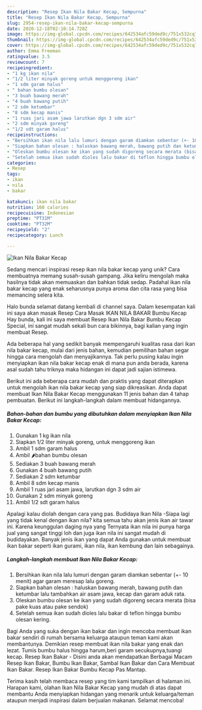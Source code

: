 ```yaml
---
description: "Resep Ikan Nila Bakar Kecap, Sempurna"
title: "Resep Ikan Nila Bakar Kecap, Sempurna"
slug: 2954-resep-ikan-nila-bakar-kecap-sempurna
date: 2020-12-18T02:10:14.728Z
image: https://img-global.cpcdn.com/recipes/642534afc59ded9c/751x532cq70/ikan-nila-bakar-kecap-foto-resep-utama.jpg
thumbnail: https://img-global.cpcdn.com/recipes/642534afc59ded9c/751x532cq70/ikan-nila-bakar-kecap-foto-resep-utama.jpg
cover: https://img-global.cpcdn.com/recipes/642534afc59ded9c/751x532cq70/ikan-nila-bakar-kecap-foto-resep-utama.jpg
author: Emma Freeman
ratingvalue: 3.5
reviewcount: 7
recipeingredient:
- "1 kg ikan nila"
- "1/2 liter minyak goreng untuk menggoreng ikan"
- "1 sdm garam halus"
- " bahan bumbu olesan"
- "3 buah bawang merah"
- "4 buah bawang putih"
- "2 sdm ketumbar"
- "8 sdm kecap manis"
- "1 ruas jari asam jawa larutkan dgn 3 sdm air"
- "2 sdm minyak goreng"
- "1/2 sdt garam halus"
recipeinstructions:
- "Bersihkan ikan nila lalu lumuri dengan garam diamkan sebentar (+- 10 menit) agar garam meresap lalu goreng."
- "Siapkan bahan olesan : haluskan bawang merah, bawang putih dan ketumbar lalu tambahkan air asam jawa, kecap dan garam aduk rata."
- "Oleskan bumbu olesan ke ikan yang sudah digoreng secara merata (bisa pake kuas atau pake sendok)"
- "Setelah semua ikan sudah dioles lalu bakar di teflon hingga bumbu olesan kering."
categories:
- Resep
tags:
- ikan
- nila
- bakar

katakunci: ikan nila bakar 
nutrition: 160 calories
recipecuisine: Indonesian
preptime: "PT31M"
cooktime: "PT32M"
recipeyield: "2"
recipecategory: Lunch

---
```



![Ikan Nila Bakar Kecap](https://img-global.cpcdn.com/recipes/642534afc59ded9c/751x532cq70/ikan-nila-bakar-kecap-foto-resep-utama.jpg)

Sedang mencari inspirasi resep ikan nila bakar kecap yang unik? Cara membuatnya memang susah-susah gampang. Jika keliru mengolah maka hasilnya tidak akan memuaskan dan bahkan tidak sedap. Padahal ikan nila bakar kecap yang enak seharusnya punya aroma dan cita rasa yang bisa memancing selera kita.

Halo bunda selamat datang kembali di channel saya. Dalam kesempatan kali ini saya akan masak Resep Cara Masak IKAN NILA BAKAR Bumbu Kecap Hay bunda, kali ini saya membuat Resep Ikan Nila Bakar Bumbu Kecap Special, ini sangat mudah sekali bun cara bikinnya, bagi kalian yang ingin membuat Resep.

Ada beberapa hal yang sedikit banyak mempengaruhi kualitas rasa dari ikan nila bakar kecap, mulai dari jenis bahan, kemudian pemilihan bahan segar hingga cara mengolah dan menyajikannya. Tak perlu pusing kalau ingin menyiapkan ikan nila bakar kecap enak di mana pun anda berada, karena asal sudah tahu triknya maka hidangan ini dapat jadi sajian istimewa.


Berikut ini ada beberapa cara mudah dan praktis yang dapat diterapkan untuk mengolah ikan nila bakar kecap yang siap dikreasikan. Anda dapat membuat Ikan Nila Bakar Kecap menggunakan 11 jenis bahan dan 4 tahap pembuatan. Berikut ini langkah-langkah dalam membuat hidangannya.

<!--inarticleads1-->

##### Bahan-bahan dan bumbu yang dibutuhkan dalam menyiapkan Ikan Nila Bakar Kecap:

1. Gunakan 1 kg ikan nila
1. Siapkan 1/2 liter minyak goreng, untuk menggoreng ikan
1. Ambil 1 sdm garam halus
1. Ambil  🌶️bahan bumbu olesan
1. Sediakan 3 buah bawang merah
1. Gunakan 4 buah bawang putih
1. Sediakan 2 sdm ketumbar
1. Ambil 8 sdm kecap manis
1. Ambil 1 ruas jari asam jawa, larutkan dgn 3 sdm air
1. Gunakan 2 sdm minyak goreng
1. Ambil 1/2 sdt garam halus


Apalagi kalau diolah dengan cara yang pas. Budidaya Ikan Nila -Siapa lagi yang tidak kenal dengan ikan nila? kita semua tahu akan jenis ikan air tawar ini. Karena keunggulan daging nya yang Ternyata ikan nila ini punya harga jual yang sangat tinggi loh dan juga ikan nila ini sangat mudah di budidayakan. Banyak jenis ikan yang dapat Anda gunakan untuk membuat ikan bakar seperti ikan gurami, ikan nila, ikan kembung dan lain sebagainya. 

<!--inarticleads2-->

##### Langkah-langkah membuat Ikan Nila Bakar Kecap:

1. Bersihkan ikan nila lalu lumuri dengan garam diamkan sebentar (+- 10 menit) agar garam meresap lalu goreng.
1. Siapkan bahan olesan : haluskan bawang merah, bawang putih dan ketumbar lalu tambahkan air asam jawa, kecap dan garam aduk rata.
1. Oleskan bumbu olesan ke ikan yang sudah digoreng secara merata (bisa pake kuas atau pake sendok)
1. Setelah semua ikan sudah dioles lalu bakar di teflon hingga bumbu olesan kering.


Bagi Anda yang suka dengan ikan bakar dan ingin mencoba membuat ikan bakar sendiri di rumah bersama keluarga ataupun teman kami akan membantunya. Demikian resep membuat ikan nila bakar yang enak dan lezat. Tumis bumbu halus hingga harum,beri garam secukupnya,tuangi kecap. Resep Ikan Bakar - Disini anda akan mendapatkan Berbagai Macam Resep Ikan Bakar, Bumbu Ikan Bakar, Sambal Ikan Bakar dan Cara Membuat Ikan Bakar. Resep Ikan Bakar Bumbu Kecap Pas Mantap. 

Terima kasih telah membaca resep yang tim kami tampilkan di halaman ini. Harapan kami, olahan Ikan Nila Bakar Kecap yang mudah di atas dapat membantu Anda menyiapkan hidangan yang menarik untuk keluarga/teman ataupun menjadi inspirasi dalam berjualan makanan. Selamat mencoba!
